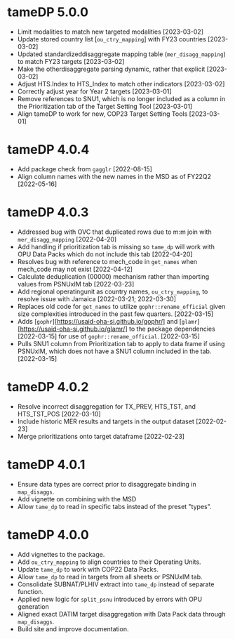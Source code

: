 # tameDP 5.0.0
* Limit modalities to match new targeted modalities [2023-03-02]
* Update stored country list [`ou_ctry_mapping`] with FY23 countries [2023-03-02]
* Updated standardizeddisaggregate mapping table (`mer_disagg_mapping`) to match FY23 targets [2023-03-02]
* Make the otherdisaggregate parsing dynamic, rather that explicit [2023-03-02]
* Adjust HTS.Index to HTS_Index to match other indicators [2023-03-02]
* Correctly adjust year for Year 2 targets [2023-03-01]
* Remove references to SNU1, which is no longer included as a column in the Prioritization tab of the Target Setting Tool [2023-03-01]
* Align tameDP to work for new, COP23 Target Setting Tools [2023-03-01]

# tameDP 4.0.4
* Add package check from `gagglr` [2022-08-15]
* Align column names with the new names in the MSD as of FY22Q2 [2022-05-16]

# tameDP 4.0.3
* Addressed bug with OVC that duplicated rows due to m:m join with `mer_disagg_mapping` [2022-04-20]
* Add handling if prioritization tab is missing so `tame_dp` will work with OPU Data Packs which do not include this tab [2022-04-20]
* Resolves bug with reference to mech_code in `get_names` when mech_code may not exist [2022-04-12]
* Calculate deduplication (00000) mechanism rather than importing values from PSNUxIM tab [2022-03-23]
* Add regional operatingunit as country names, `ou_ctry_mapping`, to resolve issue with Jamaica [2022-03-21; 2022-03-30]
* Replaces old code for `get_names` to utilize `gophr::rename_official` given size complexities introduced in the past few quarters. [2022-03-15]
* Adds [`gophr`][https://usaid-oha-si.github.io/gophr/] and [`glamr`][https://usaid-oha-si.github.io/glamr/] to the package dependencies [2022-03-15] for use of `gophr::rename_official`. [2022-03-15]
* Pulls SNU1 column from Prioritization tab to apply to data frame if using PSNUxIM, which does not have a SNU1 column included in the tab. [2022-03-15]

# tameDP 4.0.2
* Resolve incorrect disaggregation for TX_PREV, HTS_TST, and HTS_TST_POS [2022-03-10]
* Include historic MER results and targets in the output dataset [2022-02-23]
* Merge prioritizations onto target dataframe [2022-02-23]

# tameDP 4.0.1
* Ensure data types are correct prior to disaggregate binding in `map_disaggs`.
* Add vignette on combining with the MSD
* Allow `tame_dp` to read in specific tabs instead of the preset "types".

# tameDP 4.0.0
* Add vignettes to the package.
* Add `ou_ctry_mapping` to align countries to their Operating Units.
* Update `tame_dp` to work with COP22 Data Packs.
* Allow `tame_dp` to read in targets from all sheets or PSNUxIM tab.
* Consolidate SUBNAT/PLHIV extract into `tame_dp` instead of separate function.
* Applied new logic for `split_psnu` introduced by errors with OPU generation
* Aligned exact DATIM target disaggregation with Data Pack data through `map_disaggs`.
* Build site and improve documentation.
